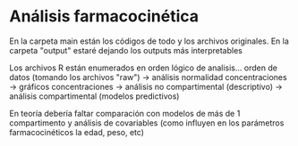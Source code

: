 # Análisis farmacocinética

En la carpeta main están los códigos de todo y los archivos originales. En la carpeta "output" estaré dejando los outputs más interpretables

Los archivos R están enumerados en orden lógico de analisis... orden de datos (tomando los archivos "raw") -> análisis normalidad concentraciones -> gráficos concentraciones -> análisis no compartimental (descriptivo) -> análisis compartimental (modelos predictivos)

En teoría debería faltar comparación con modelos de más de 1 compartimento y análisis de covariables (como influyen en los parámetros farmacocinéticos la edad, peso, etc)
